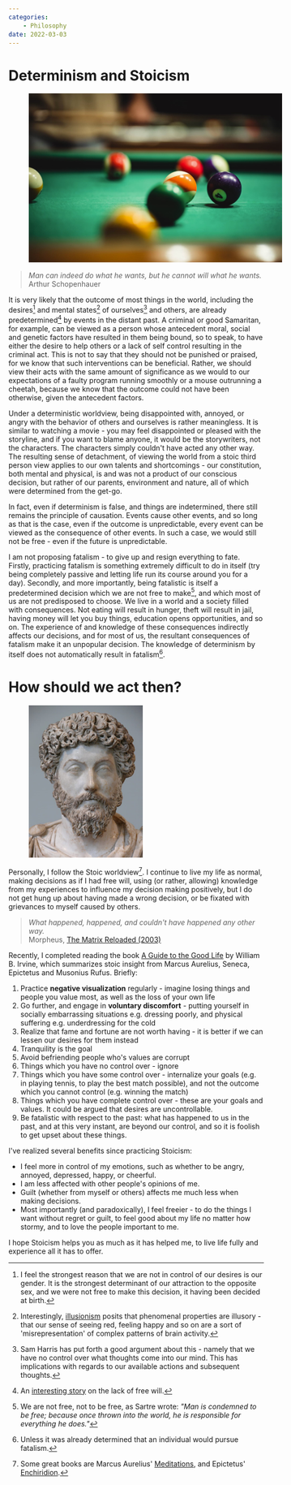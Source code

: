 ```yaml
---
categories:
    - Philosophy
date: 2022-03-03
---
```


# Determinism and Stoicism

<figure>
  <img src="/static/images/2022-03-03/billiards.jpg" alt="Billiards" loading="lazy" style="max-width: 500px"/>
</figure>

> _Man can indeed do what he wants, but he cannot will what he wants._<br/> Arthur Schopenhauer

It is very likely that the outcome of most things in the world, including the desires[^genetic-factors] and mental states[^consciousness-illusion] of ourselves[^freedom-of-thought] and others, are already predetermined[^free-will-story] by events in the distant past. A criminal or good Samaritan, for example, can be viewed as a person whose antecedent moral, social and genetic factors have resulted in them being bound, so to speak, to have either the desire to help others or a lack of self control resulting in the criminal act. This is not to say that they should not be punished or praised, for we know that such interventions can be beneficial. Rather, we should view their acts with the same amount of significance as we would to our expectations of a faulty program running smoothly or a mouse outrunning a cheetah, because we know that the outcome could not have been otherwise, given the antecedent factors.

Under a deterministic worldview, being disappointed with, annoyed, or angry with the behavior of others and ourselves is rather meaningless. It is similar to watching a movie - you may feel disappointed or pleased with the storyline, and if you want to blame anyone, it would be the storywriters, not the characters. The characters simply couldn't have acted any other way. The resulting sense of detachment, of viewing the world from a stoic third person view applies to our own talents and shortcomings - our constitution, both mental and physical, is and was not a product of our conscious decision, but rather of our parents, environment and nature, all of which were determined from the get-go.

In fact, even if determinism is false, and things are indetermined, there still remains the principle of causation. Events cause other events, and so long as that is the case, even if the outcome is unpredictable, every event can be viewed as the consequence of other events. In such a case, we would still not be free - even if the future is unpredictable.

I am not proposing fatalism - to give up and resign everything to fate. Firstly, practicing fatalism is something extremely difficult to do in itself (try being completely passive and letting life run its course around you for a day). Secondly, and more importantly, being fatalistic is itself a predetermined decision which we are not free to make[^sartre], and which most of us are not predisposed to choose. We live in a world and a society filled with consequences. Not eating will result in hunger, theft will result in jail, having money will let you buy things, education opens opportunities, and so on. The experience of and knowledge of these consequences indirectly affects our decisions, and for most of us, the resultant consequences of fatalism make it an unpopular decision. The knowledge of determinism by itself does not automatically result in fatalism[^fatalism].

# How should we act then?

<figure>
  <img src="/static/images/2022-03-03/marcus_aurelius.jpg" alt="Marcus Aurelius" loading="lazy" style="max-height: 300px"/>
</figure>

Personally, I follow the Stoic worldview[^stoicism]. I continue to live my life as normal, making decisions as if I had free will, using (or rather, allowing) knowledge from my experiences to influence my decision making positively, but I do not get hung up about having made a wrong decision, or be fixated with grievances to myself caused by others.

> _What happened, happened, and couldn't have happened any other way._ <br/> Morpheus, [The Matrix Reloaded (2003)](https://www.imdb.com/title/tt0234215/characters/nm0000401)

Recently, I completed reading the book [A Guide to the Good Life](https://www.goodreads.com/book/show/5617966-a-guide-to-the-good-life) by William B. Irvine, which summarizes stoic insight from Marcus Aurelius, Seneca, Epictetus and Musonius Rufus. Briefly:

1. Practice **negative visualization** regularly - imagine losing things and people you value most, as well as the loss of your own life
2. Go further, and engage in **voluntary discomfort** - putting yourself in socially embarrassing situations e.g. dressing poorly, and physical suffering e.g. underdressing for the cold
3. Realize that fame and fortune are not worth having - it is better if we can lessen our desires for them instead
4. Tranquility is the goal
5. Avoid befriending people who's values are corrupt
6. Things which you have no control over - ignore
7. Things which you have some control over - internalize your goals (e.g. in playing tennis, to play the best match possible), and not the outcome which you cannot control (e.g. winning the match)
8. Things which you have complete control over - these are your goals and values. It could be argued that desires are uncontrollable.
9. Be fatalistic with respect to the past: what has happened to us in the past, and at this very instant, are beyond our control, and so it is foolish to get upset about these things.

I've realized several benefits since practicing Stoicism:

-   I feel more in control of my emotions, such as whether to be angry, annoyed, depressed, happy, or cheerful.
-   I am less affected with other people's opinions of me.
-   Guilt (whether from myself or others) affects me much less when making decisions.
-   Most importantly (and paradoxically), I feel freeier - to do the things I want without regret or guilt, to feel good about my life no matter how stormy, and to love the people important to me.

I hope Stoicism helps you as much as it has helped me, to live life fully and experience all it has to offer.

[^genetic-factors]: I feel the strongest reason that we are not in control of our desires is our gender. It is the strongest determinant of our attraction to the opposite sex, and we were not free to make this decision, it having been decided at birth.
[^consciousness-illusion]: Interestingly, [illusionism](https://aeon.co/essays/what-if-your-consciousness-is-an-illusion-created-by-your-brain) posits that phenomenal properties are illusory - that our sense of seeing red, feeling happy and so on are a sort of 'misrepresentation' of complex patterns of brain activity.
[^freedom-of-thought]: Sam Harris has put forth a good argument about this - namely that we have no control over what thoughts come into our mind. This has implications with regards to our available actions and subsequent thoughts.
[^free-will-story]: An [interesting story](https://www.nature.com/articles/436150a) on the lack of free will.
[^sartre]: We are not free, not to be free, as Sartre wrote: _"Man is condemned to be free; because once thrown into the world, he is responsible for everything he does."_
[^fatalism]: Unless it was already determined that an individual would pursue fatalism.
[^stoicism]: Some great books are Marcus Aurelius' [Meditations](https://www.goodreads.com/book/show/30659.Meditations), and Epictetus' [Enchiridion](https://www.goodreads.com/book/show/2085705.Discourses_and_Enchiridion).
